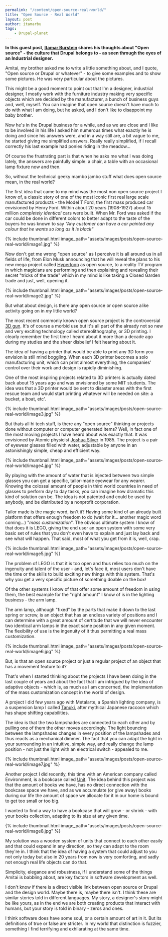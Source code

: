 ```yaml
---
permalink: "/content/open-source-real-world/"
title: "Open Source - Real World"
layout: post
author: itamarbu
tags:
    - Drupal-planet
---
```



__In this guest post, [Itamar Burstein](http://www.itamarburstein.com/) shares his thoughts about "Open source" - the culture that Drupal belongs to - as seen through the eyes of an Industrial designer.__

Amitai, my brother asked me to write a little something about, and I quote, "Open source or Drupal or whatever" - to give some examples and to show some pictures. He was very particular about the pictures.

This might be a good moment to point out that I'm a designer, industrial designer, I mostly work with the furniture industry making very specific objects which are decided by the manufacturer, a bunch of business guys and, well, myself.  You can imagine that open source doesn't have much to do with what I am doing, but he asked, and I don't like to disappoint my baby brother.

<!-- more -->

Now he's in the Drupal business for a while, and as we are close and I like to be involved in his life I asked him numerous times what exactly he is doing and since his answers were, and in a way still are, a bit vague to me, he started giving me simplified answers. Really really simplified, if I recall correctly his last example had ponies riding in the meadow...

Of course the frustrating part is that when he asks me what I was doing lately, the answers are painfully simple: a chair, a table with an occasional lamp fixture now and then.

So, without the technical geeky mambo jambo stuff what does open source mean, in the real world?

The first idea that came to my mind was the most non open source project I know of, a classic story of one of the most iconic first real large scale manufactured products - the Model T Ford, the first mass produced car envisioned by Henry Ford. Within about 20 years (1908-1927) about 15 million _completely identical_ cars were built. When Mr. Ford was asked if the car could be done in different colors to better adapt to the taste of the buyers he was known to say _"Any customer can have a car painted any colour that he wants so long as it is black"_

{% include thumbnail.html image_path="assets/images/posts/open-source-real-world/image1.jpg" %}

Now don't get me wrong "open source" as I perceive it is all around us in all fields of life, from Elon Musk announcing that he will reveal the plans to his new mega project called [Hyperloop](http://en.wikipedia.org/wiki/Hyperloop) as open source, to a reality TV program in which magicians are performing and then explaining and revealing their secret "tricks of the trade" which in my mind is like taking a Closed Garden trade and just, well, opening it.

{% include thumbnail.html image_path="assets/images/posts/open-source-real-world/image2.jpg" %}

But what about design, is there any open source or open source alike activity going on in _my_ little world?

The most recent commonly known open source project is the controversial [3D
gun](http://www.engineering.com/3DPrinting/3DPrintingArticles/ArticleID/6103/The-First-Commercial-3D-Printed-Metal-Gun-Part.aspx).
It's of course a morbid use but it's all part of the already not so new and very exciting
technology called stereolithography, or 3D printing. I clearly remember the first time I heard about it more than a decade ago during my studies and the sheer disbelief I felt hearing about it.

The idea of having a printer that would be able to print any 3D form you envision is still mind boggling. When each 3D printer becomes a solo manufacturing unit, which can print almost everything, the companies' control over their work and design is rapidly diminishing.

One of the most inspiring projects related to 3D printers is actually dated back about 15 years ago and was envisioned by some MIT students. The idea was that a 3D printer would be sent to disaster areas with the first rescue team and would start printing whatever will be needed on site: a bucket, a boat, etc'.

{% include thumbnail.html image_path="assets/images/posts/open-source-real-world/image3.jpg" %}

But thats all hi tech stuff, is there any "open source" thinking or projects done without computer or computer generated items?
Well, in fact one of the most moving projects I have heard about was exactly that. It was envisioned by Atomic physicist [Joshua Silver](http://www.ted.com/talks/josh_silver_demos_adjustable_liquid_filled_eyeglasses.html) in 1985. The project is a pair of eyewear glasses filled with water, adjustable by anyone in an astonishingly simple, cheap and efficient way.

{% include thumbnail.html image_path="assets/images/posts/open-source-real-world/image4.jpg" %}

By playing with the amount of water that is injected between two simple glasses you can get a specific, tailor-made eyewear for any wearer. Knowing the colossal amount of people in third world countries in need of glasses to perform day to day tasks, you can imagine how dramatic this kind of solution can be. The idea is not patented and could be used by anybody, and be distributed by a nonprofit corporation.

Tailor made is the magic word, isn't it? Having some kind of an already built platform that offers enough freedom to do (wait for it... another magic word coming...) "_mass customization_". The obvious ultimate system I know of that does it is LEGO, giving the end user an open system with some very basic set of rules that you don't even have to explain and just lay back and see what will happen.
That said, most of what you get from it is, well, crap.

{% include thumbnail.html image_path="assets/images/posts/open-source-real-world/image5.jpg" %}

The problem of LEGO is that it is too open and thus relies too much on the ingenuity and talent of the user - and, let's face it, most users don't have the time or the skills to build exciting new things with this system. That's why you get a very specific picture of something doable on the box!

Of the other systems I know of that offer some amount of freedom in using them, the best example for the "right amount" I know of is in the lighting business - the arm lamp.

The arm lamp, although "fixed" by the parts that make it down to the last spring or screw, is an object that has an endless variety of positions and I can determine with a great amount of certitude that we will never encounter two identical arm lamps in the exact same position in any given moment. The flexibility of use is the ingenuity of it thus permitting a real mass customization.

{% include thumbnail.html image_path="assets/images/posts/open-source-real-world/image6.jpg" %}

But, is that an open source project or just a regular project of an object that has a movement feature to it?

That's when I started thinking about the projects I have been doing in the last couple of years and about the fact that I am intrigued by the idea of adaptive objects - which is, as much as I am concerned, the implementation of the mass customization concept in the world of design.

A project I did few years ago with Metalarte, a Spanish lighting company, is a suspension lamp I called [Tanuki](http://www.itamarburstein.com/works/tanuki-lamp), after mythical Japanese raccoon which has shape shifting capabilities.

The idea is that the two lampshades are connected to each other and by pulling one of them the other moves accordingly. The light bouncing between the lampshades changes in every position of the lampshades and thus reacts as a mechanical dimmer.
The fact that you can adapt the light in your surrounding in an intuitive, simple way, and really change the lamp position - not just the light with an electrical switch - appealed to me.

{% include thumbnail.html image_path="assets/images/posts/open-source-real-world/image7.jpg" %}

Another project I did recently, this time with an American company called Environment, is a bookcase called [Unit](http://www.itamarburstein.com/works/unit-library). The idea behind this project was that the amount of books we have, has no direct connection with the bookcase space we have, and as we accumulate (or give away) books during our life the amount of space we allocate for it in our home is bound to get too small or too big.

I wanted to find a way to have a bookcase that will grow - or shrink - with your books collection, adapting to its size at any given time.

{% include thumbnail.html image_path="assets/images/posts/open-source-real-world/image8.jpg" %}

My solution was a wooden system of units that connect to each other easily and that could expand in any direction, so they can adapt to the room they're in.
I think that the idea of having a system that could adjust to you not only today but also in 20 years from now is very comforting, and sadly not enough real life objects can do that.

Simplicity, elegance and robustness, if I understand some of the things Amitai is babbling about, are key factors in software development as well.

I don't know if there is a direct visible link between open source or Drupal and the design world. Maybe there is, maybe there isn't. I think these are similar stories told in different languages. My story, a designer's story might be like yours, as in the end we are both creating products that interact with humans, but your story is told in binary - zeros and ones.

I think software does have some soul, or a certain amount of art in it. But its definitions of true or false are stricter. In my world that distinction is fuzzier, something I find terrifying and exhilarating at the same time.
